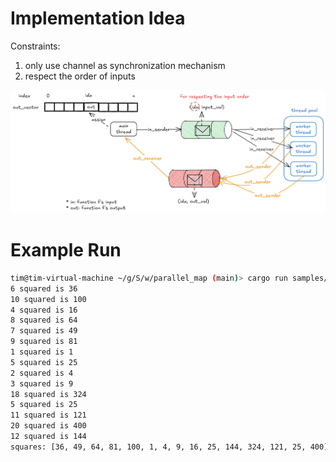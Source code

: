 # Implementation Idea 

Constraints:

1. only use channel as synchronization mechanism
1. respect the order of inputs

![](assets/idea.png)

# Example Run

```bash
tim@tim-virtual-machine ~/g/S/w/parallel_map (main)> cargo run samples/sleepy_print
6 squared is 36
10 squared is 100
4 squared is 16
8 squared is 64
7 squared is 49
9 squared is 81
1 squared is 1
5 squared is 25
2 squared is 4
3 squared is 9
18 squared is 324
5 squared is 25
11 squared is 121
20 squared is 400
12 squared is 144
squares: [36, 49, 64, 81, 100, 1, 4, 9, 16, 25, 144, 324, 121, 25, 400]
```
